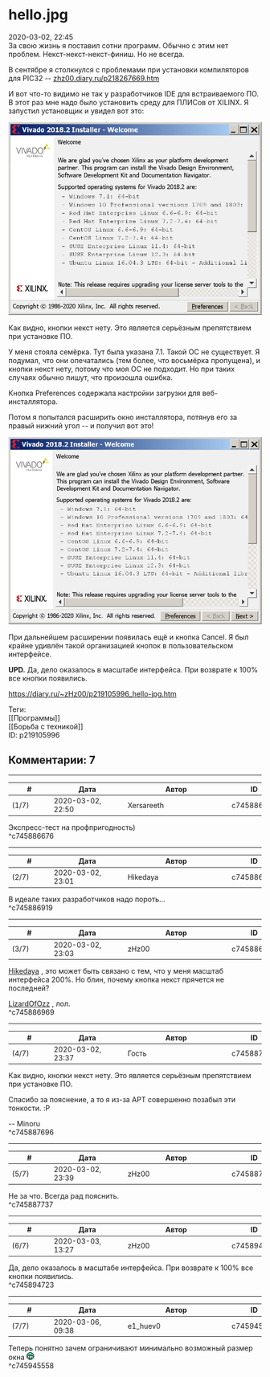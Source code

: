 hello.jpg
=========

  
2020-03-02, 22:45  
 За свою жизнь я поставил сотни программ. Обычно с этим нет проблем. Некст-некст-некст-финиш. Но не всегда.   
   
 В сентябре я столкнулся с проблемами при установки компиляторов для PIC32 --  [zhz00.diary.ru/p218267669.htm](Пасхалка)    
   
 И вот что-то видимо не так у разработчиков IDE для встраиваемого ПО. В этот раз мне надо было установить среду для ПЛИСов от XILINX. Я запустил установщик и увидел вот это:   
   
   [![](pics/3j2aCQN.png)](pics/3j2aCQN.png)     
   
 Как видно, кнопки некст нету. Это является серьёзным препятствием при установке ПО.   
   
 У меня стояла семёрка. Тут была указана 7.1. Такой ОС не существует. Я подумал, что они опечатались (тем более, что восьмёрка пропущена), и кнопки некст нету, потому что моя ОС не подходит. Но при таких случаях обычно пишут, что произошла ошибка.   
   
 Кнопка Preferences содержала настройки загрузки для веб-инсталлятора.   
   
 Потом я попытался расширить окно инсталлятора, потянув его за правый нижний угол -- и получил вот это!   
   
   
   [![](pics/elOccYd.png)](pics/elOccYd.png)     
   
 При дальнейшем расширении появилась ещё и кнопка Cancel. Я был крайне удивлён такой организацией кнопок в пользовательском интерфейсе.   
   
  **UPD.**  Да, дело оказалось в масштабе интерфейса. При возврате к 100% все кнопки появились.   
  
<https://diary.ru/~zHz00/p219105996_hello-jpg.htm>  
  
Теги:  
[[Программы]]  
[[Борьба с техникой]]  
ID: p219105996  


Комментарии: 7
--------------

  


---



|         #         |              Дата              |                     Автор                     |           ID           |
| --- | --- | --- | --- |
| (1/7) | 2020-03-02, 22:50 | Xersareeth | c745886676 |

  
 Экспресс-тест на профпригодность)   
 ^c745886676

---



|         #         |              Дата              |                     Автор                     |           ID           |
| --- | --- | --- | --- |
| (2/7) | 2020-03-02, 23:01 | Hikedaya | c745886919 |

  
 В идеале таких разработчиков надо пороть...   
 ^c745886919

---



|         #         |              Дата              |                     Автор                     |           ID           |
| --- | --- | --- | --- |
| (3/7) | 2020-03-02, 23:03 | zHz00 | c745886969 |

  
  [Hikedaya](http://hikedaya.diary.ru "Записная книжка")  , это может быть связано с тем, что у меня масштаб интерфейса 200%. Но блин, почему кнопка некст прячется не последней?   
   
  [LizardOfOzz](http://LizardsBurrow.diary.ru "One more night")  , лол.   
 ^c745886969

---



|         #         |              Дата              |                     Автор                     |           ID           |
| --- | --- | --- | --- |
| (4/7) | 2020-03-02, 23:37 | Гость | c745887696 |

  
  Как видно, кнопки некст нету. Это является серьёзным препятствием при установке ПО.    
   
 Спасибо за пояснение, а то я из-за APT совершенно позабыл эти тонкости. :P   
   
 -- Minoru   
 ^c745887696

---



|         #         |              Дата              |                     Автор                     |           ID           |
| --- | --- | --- | --- |
| (5/7) | 2020-03-02, 23:39 | zHz00 | c745887737 |

  
 Не за что. Всегда рад пояснить.   
 ^c745887737

---



|         #         |              Дата              |                     Автор                     |           ID           |
| --- | --- | --- | --- |
| (6/7) | 2020-03-03, 13:27 | zHz00 | c745894723 |

  
 Да, дело оказалось в масштабе интерфейса. При возврате к 100% все кнопки появились.   
 ^c745894723

---



|         #         |              Дата              |                     Автор                     |           ID           |
| --- | --- | --- | --- |
| (7/7) | 2020-03-06, 09:38 | e1\_huev0 | c745945558 |

  
 Теперь понятно зачем ограничивают минимально возможный размер окна ![:D](pics/1131.gif)   
 ^c745945558